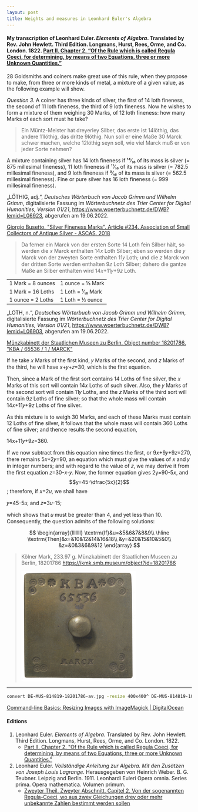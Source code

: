 ```yaml
---
layout: post
title: Weights and measures in Leonhard Euler's Algebra
---
```


#### My transcription of Leonhard Euler. *Elements of Algebra*. Translated by Rev. John Hewlett. Third Edition. Longmans, Hurst, Rees, Orme, and Co. London. 1822. [Part II. Chapter 2. “Of the Rule which is called Regula Coeci, for determining, by means of two Equations, three or more Unknown Quantities.”](/assets/euler/en/pt-II-2.pdf)

<span class="art">28</span> Goldsmiths and coiners make great use of this rule,
when they propose to make, from three or more kinds of
metal, a mixture of a given value, as the following example
will show.

*Question 3.* A coiner has three kinds of silver, the first of 14 loth fineness, the second of 11 loth fineness,
the third of 9 loth fineness. Now he wishes to form a mixture of them
weighing 30 Marks, of 12 loth fineness: how many Marks of each sort must he take?

<blockquote>
Ein Müntz-Meister hat dreyerley Silber, das erste ist 14löthig,
das andere 11löthig, das dritte 9löthig. Nun soll er eine Maße 30 Marck
schwer machen, welche 12löthig seyn soll, wie viel Marck muß er von jeder
Sorte nehmen?
</blockquote>

<div class="bubblebox">
<p>
A mixture containing silver has 14 loth fineness if ¹⁴⁄₁₆ of its mass is silver (= 875 millesimal fineness), 11 loth fineness if ¹¹⁄₁₆ of its mass is silver (= 782.5 millesimal fineness), and 9 loth fineness if ⁹⁄₁₆ of its mass is silver (= 562.5 millesimal fineness). Fine or pure silver has 16 loth fineness (= 999 millesimal fineness).
</p>
<p>
„LÖTHIG, adj.“, <em>Deutsches Wörterbuch von Jacob Grimm und Wilhelm Grimm</em>, digitalisierte Fassung im <em>Wörterbuchnetz des Trier Center for Digital Humanities, Version 01/21</em>, <a href="https://www.woerterbuchnetz.de/DWB?lemid=L06923">https://www.woerterbuchnetz.de/DWB?lemid=L06923</a>, abgerufen am 19.06.2022.
</p>
<p>
<a href="https://www.ascasonline.org/articoloOTTOB234.html">Giorgio Busetto. "Silver Fineness Marks". Article &#35;234. Association of Small Collectors of Antique Silver - ASCAS. 2018</a>
</p>
</div>

<blockquote>
Da ferner ein Marck von der ersten Sorte 14 Loth fein Silber hält, so werden die 𝑥 Marck enthalten 14𝑥 Loth Silber; eben so werden die 𝑦 Marck von der zweyten Sorte enthalten 11𝑦 Loth; und die 𝑧 Marck von der dritten Sorte werden enthalten 9𝑧 Loth Silber; dahero die gantze Maße an Silber enthalten wird 14𝑥+11𝑦+9𝑧 Loth. 
</blockquote>

<div class="bubblebox">
<table>
<tr>
    <td>1 Mark = 8 ounces</td>
    <td>1 ounce = ⅛ Mark</td>
</tr>
<tr>
    <td>1 Mark = 16 Loths</td>
    <td>1 Loth = ¹⁄₁₆ Mark</td>
</tr>
<tr>
    <td>1 ounce = 2 Loths</td>
    <td>1 Loth = ½ ounce</td>
</tr>
</table>

<p>
„LOTH, n.“, <em>Deutsches Wörterbuch von Jacob Grimm und Wilhelm Grimm</em>, digitalisierte Fassung im <em>Wörterbuchnetz des Trier Center for Digital Humanities, Version 01/21</em>, <a href="https://www.woerterbuchnetz.de/DWB?lemid=L06903" title="„LOTH, n.“ Deutsches Wörterbuch von Jacob Grimm und Wilhelm Grimm">https://www.woerterbuchnetz.de/DWB?lemid=L06903</a>, abgerufen am 19.06.2022.
</p>

<p>
<a href="https://ikmk.smb.museum/object?id=18201786" title="1 Mark weight. Staatlichen Museen zu Berlin">Münzkabinett der Staatlichen Museen zu Berlin. Object number 18201786. "KBA / 65536 / 1 / MARCK"</a>
</p>
</div>

If he take 𝑥 Marks of the first kind, 𝑦 Marks of the second,
and 𝑧 Marks of the third, he will have 𝑥+𝑦+𝑧=30,
which is the first equation.

Then, since a Mark of the first sort contains 14 Loths of
fine silver, the 𝑥 Marks of this sort will contain 14𝑥 Loths of
such silver. Also, the 𝑦 Marks of the second sort will contain 11𝑦 Loths,
and the 𝑧 Marks of the third sort will contain 9𝑧 Loths of fine silver; so that the whole mass will
contain 14𝑥+11𝑦+9𝑧 Loths of fine silver.

As this mixture is to weigh 30 Marks, and each of these Marks must
contain 12 Loths of fine silver, it follows that the whole mass
will contain 360 Loths of fine silver; and thence results the
second equation, 

14x+11𝑦+9𝑧=360.

If we now subtract from this equation nine
times the first, or 9𝑥+9𝑦+9𝑧=270, there remains 5𝑥+2𝑦=90,
an equation which must give the values of 𝑥 and 𝑦 in integer numbers;
and with regard to the value of 𝑧, we may derive it from the first
equation 𝑧=30-𝑥-𝑦. Now, the former equation gives 2y=90-5𝑥, and
$$y=45-\dfrac{5x}{2}$$; therefore, if 𝑥=2𝑢, we shall have

𝑦=45-5𝑢, and 𝑧=3𝑢-15;

which shows that 𝑢 must be greater than 4, and yet less than 10. Consequently,
the question admits of the following solutions:

$$
\begin{array}{lllllll}
\textrm{If}&u=&5&6&7&8&9\\ \hline
\textrm{Then}&x=&10&12&14&16&18\\
&y=&20&15&10&5&0\\
&z=&0&3&6&9&12
\end{array}
$$

> Kölner Mark, 233.97 g. Münzkabinett der Staatlichen Museen zu Berlin, 18201786 <https://ikmk.smb.museum/object?id=18201786>
> 
> [![Image files are licensed Public Domain Mark 1.0. Münzkabinett der Staatlichen Museen zu Berlin, 18201786. Photographs by Reinhard Saczewski.](/assets/images/DE-MUS-814819-18201786-av.png)](https://ikmk.smb.museum/object?id=18201786)

---

```bash
convert DE-MUS-814819-18201786-av.jpg -resize 400x400^ DE-MUS-814819-18201786-av.png
```

[Command-line Basics: Resizing Images with ImageMagick \| DigitalOcean](https://www.digitalocean.com/community/tutorials/workflow-resizing-images-with-imagemagick)

#### Editions

1. Leonhard Euler. *Elements of Algebra*. Translated by Rev. John Hewlett. Third Edition. Longmans, Hurst, Rees, Orme, and Co. London. 1822.
    - [Part II. Chapter 2. "Of the Rule which is called Regula Coeci, for determining, by means of two Equations, three or more Unknown Quantities."](/assets/euler/en/pt-II-2.pdf)
2. Leonhard Euler. *Vollständige Anleitung zur Algebra. Mit den Zusätzen von Joseph Louis Lagrange.* Herausgegeben von Heinrich Weber. B. G. Teubner. Leipzig and Berlin. 1911. Leonhardi Euleri Opera omnia. Series prima. Opera mathematica. Volumen primum.
    - [Zweyter Theil. Zweyter Abschnitt. Capitel 2. Von der sogenannten Regula-Coeci, wo aus zwey Gleichungen drey oder mehr unbekannte Zahlen bestimmt werden sollen](/assets/euler/de/II-II-2.pdf)